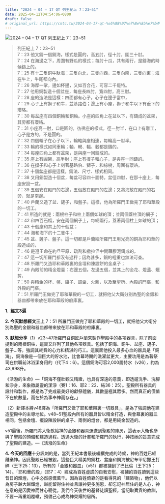 ```yaml
---
title: "2024 – 04 – 17 QT 列王紀上 7：23~51"
date: 2025-04-12T04:54:06+0800
draft: false
# original_url: https://cmtc.tw/2024-04-17-qt-%e5%88%97%e7%8e%8b%e7%b4%80%e4%b8%8a-7%ef%bc%9a2351
---
```


![2024 – 04 – 17 QT 列王紀上 7：23\~51](/images/qt.jpg  "2024 – 04 – 17 QT 列王紀上 7：23\~51")

> 列王紀上 7：23\~51  
> 7：23 他又鑄一個銅海，樣式是圓的，高五肘，徑十肘，圍三十肘。  
> 7：24 在海邊之下，周圍有野瓜的樣式；每肘十瓜，共有兩行，是鑄海的時候鑄上的。  
> 7：25 有十二隻銅牛馱海：三隻向北，三隻向西，三隻向南，三隻向東；海在牛上，牛尾都向內。  
> 7：26 海厚一掌，邊如杯邊，又如百合花，可容二千罷特。  
> 7：27 他用銅製造十個盆座，每座長四肘，寬四肘，高三肘。  
> 7：28 座的造法是這樣：四面都有心子，心子在邊子當中，  
> 7：29 心子上有獅子和牛，並基路伯；邊上有小座，獅子和牛以下有垂下的瓔珞。  
> 7：30 每盆座有四個銅輪和銅軸。小座的四角上在盆以下，有鑄成的盆架，其旁都有瓔珞。  
> 7：31 小座高一肘，口是圓的，彷彿座的樣式，徑一肘半，在口上有雕工，心子是方的，不是圓的。  
> 7：32 四個輪子在心子以下，輪軸與座相連，每輪高一肘半。  
> 7：33 輪的樣式如同車輪；軸、輞、輻、轂都是鑄的。  
> 7：34 每座四角上都有盆架，是與座一同鑄成的。  
> 7：35 座上有圓架，高半肘；座上有撐子和心子，是與座一同鑄的。  
> 7：36 在撐子和心子上刻著基路伯、獅子，和棕樹，周圍有瓔珞。  
> 7：37 十個盆座都是這樣，鑄法、尺寸、樣式相同。  
> 7：38 又用銅製造十個盆，每盆可容四十罷特。盆徑四肘，在那十座上，每座安設一盆。  
> 7：39 五個安在殿門的右邊，五個放在殿門的左邊；又將海放在殿門的右旁，就是南邊。  
> 7：40 戶蘭又造了盆、鏟子，和盤子。這樣，他為所羅門王做完了耶和華殿的一切工。  
> 7：41 所造的就是：兩根柱子和柱上兩個如球的頂；並兩個蓋柱頂的網子；  
> 7：42 和四百石榴，安在兩個網子上，每網兩行，蓋著兩個柱上如球的頂；  
> 7：43 十個座和其上的十個盆；  
> 7：44 海和海下的十二隻牛；  
> 7：45 盆、鏟子、盤子。這一切都是戶蘭給所羅門王用光亮的銅為耶和華的殿造成的，  
> 7：46 是遵王命在約旦平原、疏割和撒拉但中間藉膠泥鑄成的。  
> 7：47 這一切所羅門都沒有過秤；因為甚多，銅的輕重也無法可查。  
> 7：48 所羅門又造耶和華殿裏的金壇和陳設餅的金桌子；  
> 7：49 內殿前的精金燈臺：右邊五個，左邊五個，並其上的金花、燈盞、蠟剪，  
> 7：50 與精金的杯、盤、鑷子、調羹、火鼎，以及至聖所、內殿的門樞，和外殿的門樞。  
> 7：51 所羅門王做完了耶和華殿的一切工，就把他父大衛分別為聖的金銀和器皿都帶來放在耶和華殿的府庫裏。

**1.  經文3遍**

**2. 今天默想經文**王上 7：51 所羅門王做完了耶和華殿的一切工，就把他父大衛分別為聖的金銀和器皿都帶來放在耶和華殿的府庫裏。

**3. 默想分享**（1）v23\~47所羅門召銅匠戶蘭來製作聖殿中的各項器具，除了前面提到的兩根銅柱，這裏又詳列了其他各項器具。包括了銅海、銅牛、盆座、鏟子、盤子…等，強調其耗費的心力和精湛的巧工。這裏面他投入最多心血的器具是「銅海」，銅海像是一個巨大的貯水池，比會幕時期的洗濯盆更大，主要功用是為著祭司在供職前沐浴潔身用的（代下4：6）。這個銅海可容2,000罷特水（v26），約為43,998升。

《活潑的生命》—「銅海不僅壯觀又精緻，也具有深遠的意義，即透遛洗手、洗腳和淨身，來象徵屬靈的潔淨（賽1：16、耶2：22、結36：25）。聖殿所有器具的設計和製作，都是為了完成最美好的獻祭禮儀，其數量極其眾多。然而真正的價值不在於數量，而在於為事奉神而存在。」

（2）新譯本將v48譯為「所羅門又做了耶和華殿裏一切器具」，是為了強調他在建造聖殿中的主導地位。v48\~51聖殿內所有的器具皆以精金打造，與會幕裏的器皿相同。包括金壇、擺設陳設餅的桌子、兩側的燈台，都是用純金製造的。

v51最後，所羅門將大衛獻給神的金銀和器具運送到聖殿的庫房，這表示大衛也參與了聖殿的預備和建造過程。透過大衛的計畫和所羅門的執行，神按祂的旨意完成了聖殿的建造。—《活潑的生命》

**4. 今天的回應**十分諷刺的是，當列王紀本書最後編撰完成的時候，神的百姓已經離棄神。因此聖殿已經被毀，這些巨大精美的銅柱、盆座和銅海被尼布甲尼撒王打碎（王下25：13），所有的「金銀和器皿」（v51）都被擄到了巴比倫（王下25：14）。「耶和華的殿」（耶7：4）經成為百姓虛謊的自我安慰，被擄的百姓讀到這些昔日的輝煌，心中必然感慨萬千。因為百姓倚靠的是看得見的「建築物」，他們以為房子越大越輝煌，越能留得住神並且讓神更多施恩，卻忘記神居住的是人心，神在意的是因愛神而甘心聽從。我們今天後世的基督徒讀聖經，當記取寶貴的教訓，不要一再重蹈覆轍，預備己心成為神榮耀的居所。